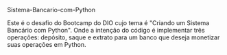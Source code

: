 Sistema-Bancario-com-Python

Este é o desafio do Bootcamp do DIO cujo tema é "Criando um Sistema Bancário com Python". Onde a intenção do código é implementar três operações: depósito, saque e extrato para um banco que deseja monetizar suas operações em Python.
